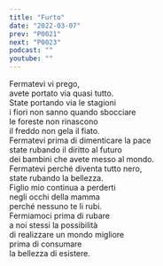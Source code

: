 ```yaml
---
title: "Furto"
date: "2022-03-07"
prev: "P0021"
next: "P0023"
podcast: ""
youtube: ""
---
```


Fermatevi vi prego,  
avete portato via quasi tutto.  
State portando via le stagioni  
i fiori non sanno quando sbocciare  
le foreste non rinascono  
il freddo non gela il fiato.  
Fermatevi prima di dimenticare la pace  
state rubando il diritto al futuro  
dei bambini che avete messo al mondo.  
Fermatevi perché diventa tutto nero,  
state rubando la bellezza.  
Figlio mio continua a perderti  
negli occhi della mamma  
perché nessuno te li rubi.  
Fermiamoci prima di rubare  
a noi stessi la possibilità  
di realizzare un mondo migliore  
prima di consumare  
la bellezza di esistere.  
